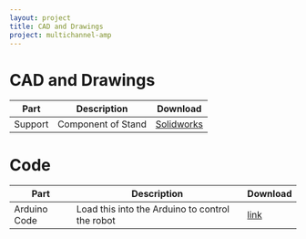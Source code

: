 ```yaml
---
layout: project
title: CAD and Drawings
project: multichannel-amp
---
```


CAD and Drawings
==========

<table class="table table-striped table-bordered">
	<thead>
		<tr>
			<th>Part</th>
			<th>Description</th>
			<th>Download</th>	
		</tr>
	</thead>
	<tbody>
		<tr>
			<td>Support</td>
			<td>Component of Stand</td>
			<td>
				<a target="_blank" href="/downloads/pipettebot/support.SLDPRT">Solidworks</a>
			</td>
		</tr>
	</tbody>
</table>



Code
==========

<table class="table table-striped table-bordered">
	<thead>
		<tr>
			<th>Part</th>
			<th>Description</th>
			<th>Download</th>	
		</tr>
	</thead>
	<tbody>
		<tr>
			<td>Arduino Code</td>
			<td>Load this into the Arduino to control the robot</td>
			<td>
				<a target="_blank" href="/downloads/pipettebot/PipettebotCode.ino">link</a>
			</td>
		</tr>
	</tbody>
</table>